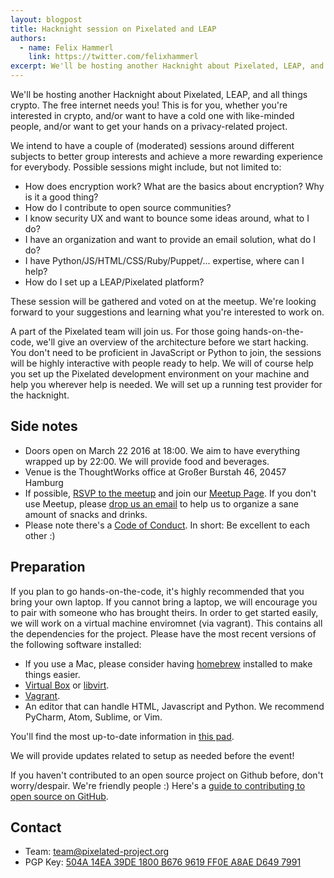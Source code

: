 ```yaml
---
layout: blogpost
title: Hacknight session on Pixelated and LEAP
authors:
  - name: Felix Hammerl
    link: https://twitter.com/felixhammerl
excerpt: We'll be hosting another Hacknight about Pixelated, LEAP, and all things crypto. The free internet needs you...
---
```


We'll be hosting another Hacknight about Pixelated, LEAP, and all things crypto. The free internet needs you! This is for you, whether you're interested in crypto, and/or want to have a cold one with like-minded people, and/or want to get your hands on a privacy-related project.

We intend to have a couple of (moderated) sessions around different subjects to better group interests and achieve a more rewarding experience for everybody. Possible sessions might include, but not limited to:
* How does encryption work? What are the basics about encryption? Why is it a good thing?
* How do I contribute to open source communities?
* I know security UX and want to bounce some ideas around, what to I do?
* I have an organization and want to provide an email solution, what do I do?
* I have Python/JS/HTML/CSS/Ruby/Puppet/... expertise, where can I help?
* How do I set up a LEAP/Pixelated platform?

These session will be gathered and voted on at the meetup. We're looking forward to your suggestions and learning what you're interested to work on.

A part of the Pixelated team will join us. For those going hands-on-the-code, we'll give an overview of the architecture before we start hacking. You don't need to be proficient in JavaScript or Python to join, the sessions will be highly interactive with people ready to help. We will of course help you set up the Pixelated development environment on your machine and help you wherever help is needed. We will set up a running test provider for the hacknight.


## Side notes

* Doors open on March 22 2016 at 18:00. We aim to have everything wrapped up by 22:00. We will provide food and beverages.
* Venue is the ThoughtWorks office at Großer Burstah 46, 20457 Hamburg
* If possible, [RSVP to the meetup](#) and join our [Meetup Page](http://www.meetup.com/ThoughtWorks-Hamburg/). If you don't use Meetup, please [drop us an email](mailto:team@pixelated-project.org) to help us to organize a sane amount of snacks and drinks.
* Please note there's a [Code of Conduct](/faq/#code-of-conduct). In short: Be excellent to each other :) 


## Preparation

If you plan to go hands-on-the-code, it's highly recommended that you bring your own laptop. If you cannot bring a laptop, we will encourage you to pair with someone who has brought theirs. In order to get started easily, we will work on a virtual machine enviromnet (via vagrant). This contains all the dependencies for the project. Please have the most recent versions of the following software installed:

* If you use a Mac, please consider having [homebrew](http://brew.sh/) installed to make things easier.
* [Virtual Box](https://www.virtualbox.org/wiki/Downloads) or [libvirt](https://leap.se/en/docs/platform/details/development#using-vagrant-with-libvirtkvm).
* [Vagrant](https://www.vagrantup.com/downloads.html­).
* An editor that can handle HTML, Javascript and Python. We recommend PyCharm, Atom, Sublime, or Vim.

You'll find the most up-to-date information in [this pad](https://pad.riseup.net/p/hacknighthh).

We will provide updates related to setup as needed before the event!

If you haven't contributed to an open source project on Github before, don't worry/despair. We're friendly people :)
Here's a [guide to contributing to open source on GitHub](https://guides.github.com/activities/contributing-to-open-source/).


## Contact

* Team: [team@pixelated-project.org](mailto:team@pixelated-project.org)
* PGP Key: [504A 14EA 39DE 1800 B676 9619 FF0E A8AE D649 7991](http://pgp.mit.edu/pks/lookup?op=vindex&search=0xD6497991)
